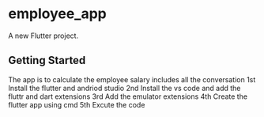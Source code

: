 # employee_app

A new Flutter project.
 
## Getting Started

The app is to calculate the employee salary includes all the conversation 
1st Install the flutter and andriod studio
2nd Install the vs code and add the fluttr and dart extensions
3rd Add the emulator extensions
4th Create the flutter app using cmd
5th Excute the code
